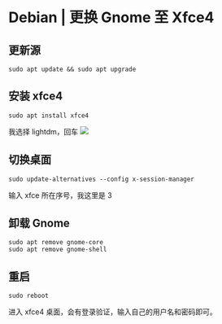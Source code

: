 # Debian | 更换 Gnome 至 Xfce4
## 更新源
```shell
sudo apt update && sudo apt upgrade
```
## 安装 xfce4
```shell
sudo apt install xfce4
```
我选择 lightdm，回车
![](https://typora-birdy.oss-cn-guangzhou.aliyuncs.com/20240805232414.png)
## 切换桌面
```shell
sudo update-alternatives --config x-session-manager
```
输入 xfce 所在序号，我这里是 3
## 卸载 Gnome
```shell
sudo apt remove gnome-core
sudo apt remove gnome-shell
```
## 重启
```shell
sudo reboot
```
进入 xfce4 桌面，会有登录验证，输入自己的用户名和密码即可。